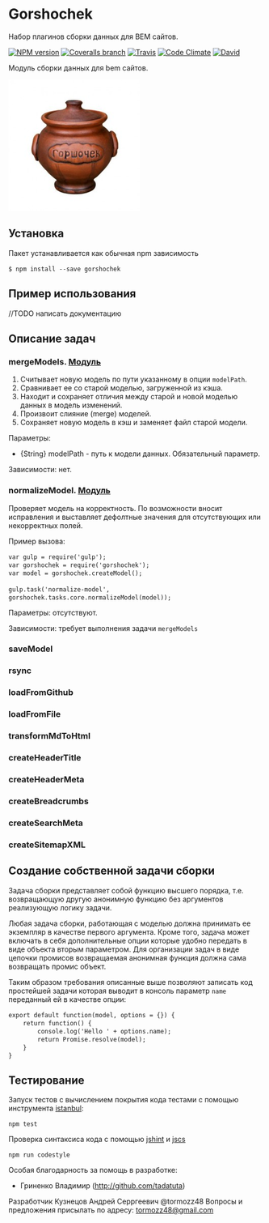 # Gorshochek

Набор плагинов сборки данных для BEM сайтов.

[![NPM version](http://img.shields.io/npm/v/gorshochek.svg?style=flat)](http://www.npmjs.org/package/gorshochek)
[![Coveralls branch](https://img.shields.io/coveralls/bem-site/gorshochek/master.svg)](https://coveralls.io/r/bem-site/gorshochek?branch=master)
[![Travis](https://img.shields.io/travis/bem-site/gorshochek.svg)](https://travis-ci.org/bem-site/gorshochek)
[![Code Climate](https://codeclimate.com/github/bem-site/gorshochek/badges/gpa.svg)](https://codeclimate.com/github/bem-site/gorshochek)
[![David](https://img.shields.io/david/bem-site/gorshochek.svg)](https://david-dm.org/bem-site/gorshochek)

Модуль сборки данных для bem сайтов.

![GitHub Logo](./.logo.jpg)

## Установка

Пакет устанавливается как обычная npm зависимость
```
$ npm install --save gorshochek
```

## Пример использования

//TODO написать документацию

## Описание задач

### mergeModels. [Модуль](./src/tasks-core/merge-model)

1. Считывает новую модель по пути указанному в опции `modelPath`. 
2. Сравнивает ее со старой моделью, загруженной из кэша. 
3. Находит и сохраняет отличия между старой и новой моделью данных в модель изменений.
4. Произвоит слияние (merge) моделей.
5. Сохраняет новую модель в кэш и заменяет файл старой модели.

Параметры: 

* {String} modelPath - путь к модели данных. Обязательный параметр.

Зависимости: нет.

### normalizeModel. [Модуль](./src/tasks-core/normalize-model)

Проверяет модель на корректность. По возможности вносит исправления и выставляет дефолтные значения
для отсутствующих или некорректных полей.
 
Пример вызова: 
```
var gulp = require('gulp');
var gorshochek = require('gorshochek');
var model = gorshochek.createModel();

gulp.task('normalize-model', gorshochek.tasks.core.normalizeModel(model));
``` 

Параметры: отсутствуют.

Зависимости: требует выполнения задачи `mergeModels`

### saveModel

### rsync

### loadFromGithub

### loadFromFile

### transformMdToHtml

### createHeaderTitle

### createHeaderMeta

### createBreadcrumbs

### createSearchMeta

### createSitemapXML

## Создание собственной задачи сборки

Задача сборки представляет собой функцию высшего порядка, т.е. возвращающую другую анонимную функцию
без аргументов реализующую логику задачи.

Любая задача сборки, работающая с моделью должна принимать ее экземпляр в качестве первого аргумента.
Кроме того, задача может включать в себя дополнительные опции которые удобно передать в виде объекта вторым параметром.
Для организации задач в виде цепочки промисов возвращаемая анонимная функция должна сама возвращать промис объект.

Таким образом требования описанные выше позволяют записать код простейшей задачи которая
выводит в консоль параметр `name` переданный ей в качестве опции:

```
export default function(model, options = {}) {
    return function() {
        console.log('Hello ' + options.name);
        return Promise.resolve(model);
    }
}
```

## Тестирование

Запуск тестов с вычислением покрытия кода тестами с помощью инструмента [istanbul](https://www.npmjs.com/package/istanbul):
```
npm test
```

Проверка синтаксиса кода с помощью [jshint](https://www.npmjs.com/package/jshint) и [jscs](https://www.npmjs.com/package/jscs)
```
npm run codestyle
```

Особая благодарность за помощь в разработке:

* Гриненко Владимир (http://github.com/tadatuta)

Разработчик Кузнецов Андрей Серргеевич @tormozz48
Вопросы и предложения присылать по адресу: tormozz48@gmail.com
